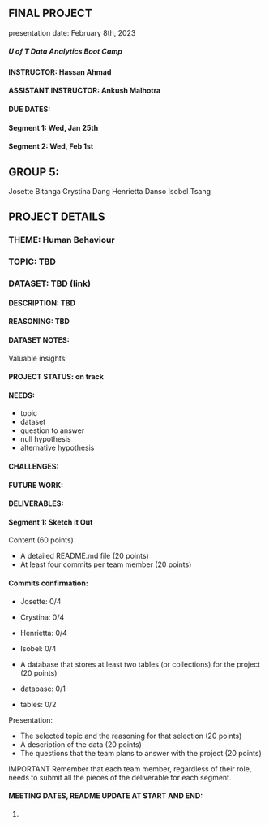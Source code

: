 ## FINAL PROJECT 
presentation date: February 8th, 2023


##### U of T Data Analytics Boot Camp
#### INSTRUCTOR: Hassan Ahmad
#### ASSISTANT INSTRUCTOR: Ankush Malhotra



#### DUE DATES:
#### Segment 1: Wed, Jan 25th
#### Segment 2: Wed, Feb 1st



## GROUP 5:
Josette Bitanga 
Crystina Dang
Henrietta Danso
Isobel Tsang


## PROJECT DETAILS
### THEME: Human Behaviour
### TOPIC: TBD
### DATASET: TBD (link)
#### DESCRIPTION: TBD 
#### REASONING: TBD
#### DATASET NOTES:
Valuable insights:



#### PROJECT STATUS: on track
#### NEEDS:
- topic
- dataset
- question to answer
- null hypothesis
- alternative hypothesis

#### CHALLENGES:
#### FUTURE WORK:





#### DELIVERABLES:
#### Segment 1: Sketch it Out
Content (60 points)
- A detailed README.md file (20 points)
- At least four commits per team member (20 points)
#### Commits confirmation:
- Josette: 0/4
- Crystina: 0/4
- Henrietta: 0/4
- Isobel: 0/4

- A database that stores at least two tables (or collections) for the project (20 points)
- database: 0/1
- tables: 0/2

Presentation:
- The selected topic and the reasoning for that selection (20 points)
- A description of the data (20 points)
- The questions that the team plans to answer with the project (20 points)

IMPORTANT
Remember that each team member, regardless of their role, needs to submit all the pieces of the deliverable for each segment.





#### MEETING DATES, README UPDATE AT START AND END:
1. 
